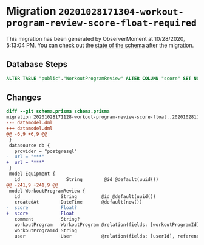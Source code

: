 # Migration `20201028171304-workout-program-review-score-float-required`

This migration has been generated by ObserverMoment at 10/28/2020, 5:13:04 PM.
You can check out the [state of the schema](./schema.prisma) after the migration.

## Database Steps

```sql
ALTER TABLE "public"."WorkoutProgramReview" ALTER COLUMN "score" SET NOT NULL
```

## Changes

```diff
diff --git schema.prisma schema.prisma
migration 20201028171128-workout-program-review-score-float..20201028171304-workout-program-review-score-float-required
--- datamodel.dml
+++ datamodel.dml
@@ -6,9 +6,9 @@
 }
 datasource db {
   provider = "postgresql"
-  url = "***"
+  url = "***"
 }
 model Equipment {
   id                 String        @id @default(uuid())
@@ -241,9 +241,9 @@
 model WorkoutProgramReview {
   id               String         @id @default(uuid())
   createdAt        DateTime       @default(now())
-  score            Float?
+  score            Float
   comment          String?
   workoutProgram   WorkoutProgram @relation(fields: [workoutProgramId], references: [id])
   workoutProgramId String
   user             User           @relation(fields: [userId], references: [id])
```



